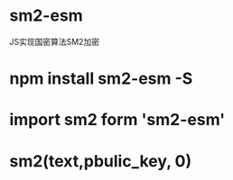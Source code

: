 # sm2-esm 
JS实现国密算法SM2加密

# npm install sm2-esm -S
# import sm2 form 'sm2-esm'
# sm2(text,pbulic_key, 0)
